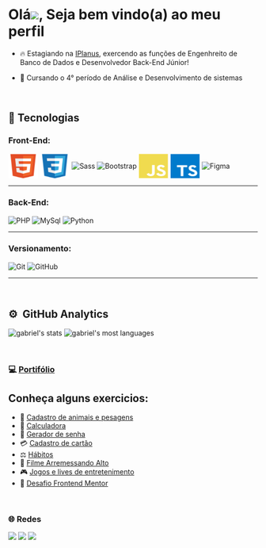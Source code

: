 <h1 align="left">Olá<img src="https://raw.githubusercontent.com/kaueMarques/kaueMarques/master/hi.gif" height="30px">, Seja bem vindo(a) ao meu perfil</h1>

- 🔥 Estagiando na [IPlanus](http://www.iplanus.com.br/portal/), exercendo as funções de Engenhreito de Banco de Dados e Desenvolvedor Back-End Júnior!

- 🔭 Cursando o 4° período de Análise e Desenvolvimento de sistemas

<br>

## 🚀 Tecnologias
  ### Front-End: <br>
  <div style="display: inline_block">
     <img align="center" title="HTML" alt="HTML" height="50" width="60" src="https://raw.githubusercontent.com/devicons/devicon/master/icons/html5/html5-original.svg">
     <img align="center" title="CSS" alt="CSS" height="50" width="60" src="https://raw.githubusercontent.com/devicons/devicon/master/icons/css3/css3-original.svg">
     <img align="center" title="Sass" alt="Sass" height="50" width="60" src="https://cdn.jsdelivr.net/gh/devicons/devicon/icons/sass/sass-original.svg">
     <img align="center" title="Bootstrap" alt="Bootstrap" height="50" width="60" src="https://cdn.jsdelivr.net/gh/devicons/devicon/icons/bootstrap/bootstrap-original.svg">
     <img align="center" title="JavaScript" alt="Js" height="50" width="60" src="https://raw.githubusercontent.com/devicons/devicon/master/icons/javascript/javascript-plain.svg">
    <img align="center" title="TypeScript" alt="Ts" height="50" width="60" src="https://raw.githubusercontent.com/devicons/devicon/master/icons/typescript/typescript-plain.svg">
     <img align="center" title="Figma" alt="Figma" height="50" width="60" src="https://cdn.jsdelivr.net/gh/devicons/devicon/icons/figma/figma-original.svg"/>
  </div>
  <hr />
  
  ### Back-End: <br>
  <div style="display: inline_block">
     <img align="center" title="PHP" alt="PHP" height="50" width="60"src="https://cdn.jsdelivr.net/gh/devicons/devicon/icons/php/php-original.svg"/>
     <img align="center" title="MySql" alt="MySql" height="50" width="60" src="https://cdn.jsdelivr.net/gh/devicons/devicon/icons/mysql/mysql-original.svg"/>
     <img align="center" title="Python" alt="Python" height="50" width="60" src="https://cdn.jsdelivr.net/gh/devicons/devicon/icons/python/python-original.svg"/>
  </div>
  <hr />
  
  ### Versionamento: <br>
  <div style="display: inline_block">
     <img align="center" title="Git" alt="Git" height="50" width="60" src="https://cdn.jsdelivr.net/gh/devicons/devicon/icons/git/git-original.svg"/>
     <img align="center" title="GitHub" alt="GitHub" height="50"  width="60" src="https://cdn.jsdelivr.net/gh/devicons/devicon/icons/github/github-original-wordmark.svg"/>
  </div>
  <hr />

<br>

## ⚙️ &nbsp;GitHub Analytics

<p align="left">
<img width="525em" src="https://github-readme-stats.vercel.app/api?username=gabrielcaetano13&show_icons=true&theme=vision-friendly-dark" alt="gabriel's stats"/>
<img width="400em" src="https://github-readme-stats.vercel.app/api/top-langs/?username=gabrielcaetano13&layout=compact&theme=vision-friendly-dark" alt="gabriel's most languages"/>
</p>

<br>

### 💻 [Portifólio](https://gabrielcaetano-portifolio.vercel.app/)
   ## Conheça alguns exercicios:
   
   - 🐄 [Cadastro de animais e pesagens](https://gabrielcaetano.000webhostapp.com/index.php)
   - 🔢 [Calculadora](https://gabrielcaetanocalculadora.vercel.app/)
   - 🔑 [Gerador de senha](https://gabrielcaetano-gerador-de-senha.vercel.app/)
   - 💳 [Cadastro de cartão](https://gabrielcaetano-explorer-lab-01.vercel.app/)
   - ⚖ [Hábitos](https://gabrielcaetano-habits.vercel.app/)
   - 🍿 [Filme Arremessando Alto](https://gabrielcaetano-arremessando-alto.vercel.app/)
   - 🎮 [Jogos e lives de entretenimento](https://gabrielcaetanonlwrocketseat.vercel.app/)
   - 📱 [Desafio Frontend Mentor](https://gabrielcaetano-qr-code-component.vercel.app/)
   
<br>

### 🌐 Redes 
<div> 
  <a href="https://www.instagram.com/gdepaulacaetano/" target="_blank"><img src="https://img.shields.io/badge/-Instagram-%23E4405F?style=for-the-badge&logo=instagram&logoColor=white" target="_blank"></a>
  <a href = "mailto:gabrielcaetanolinkedin@gmail.com"><img src="https://img.shields.io/badge/-Gmail-%23333?style=for-the-badge&logo=gmail&logoColor=white" target="_blank"></a>
  <a href="https://www.linkedin.com/in/gabriel-de-paula-caetano-531861240/" target="_blank"><img src="https://img.shields.io/badge/-LinkedIn-%230077B5?style=for-the-badge&logo=linkedin&logoColor=white" target="_blank"></a> 
 
 
 <!-- ![Snake animation](https://github.com/GabrielCaetano13/GabrielCaetano13/blob/output/github-contribution-grid-snake.svg) -->
</div>

